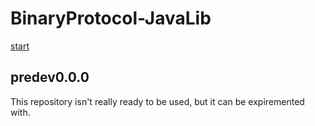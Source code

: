 # BinaryProtocol-JavaLib
<!-- The github tagging system doesn't seem to work for me.   -->
[start](https://github.com/CircuitCoder4696/BinaryProtocol-JavaLib/tree/8b80d88218e224226b55b6aa681ada16d6dde000)

## predev0.0.0
This repository isn't really ready to be used, but it can be expiremented with.  

